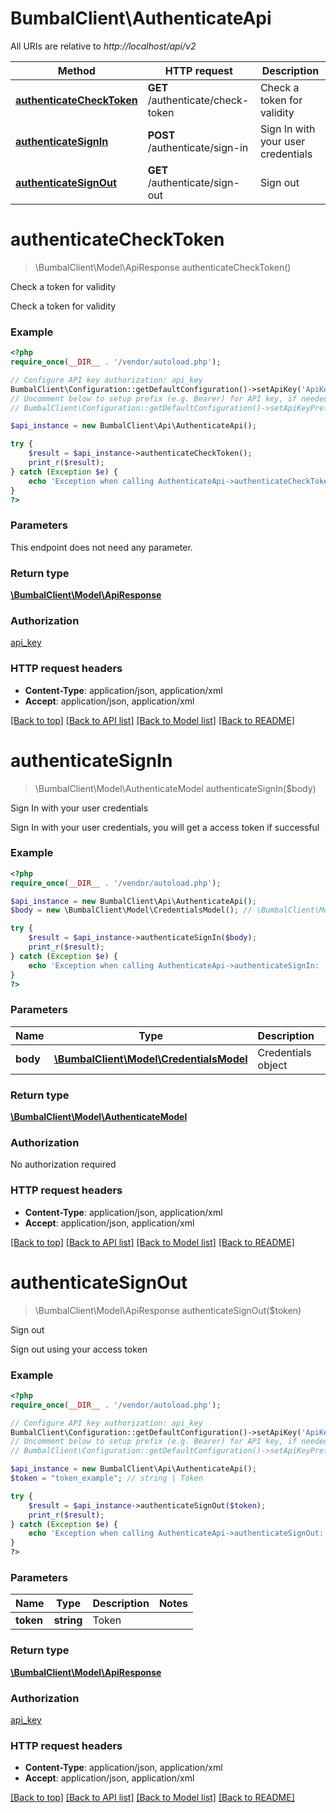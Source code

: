 # BumbalClient\AuthenticateApi

All URIs are relative to *http://localhost/api/v2*

Method | HTTP request | Description
------------- | ------------- | -------------
[**authenticateCheckToken**](AuthenticateApi.md#authenticateCheckToken) | **GET** /authenticate/check-token | Check a token for validity
[**authenticateSignIn**](AuthenticateApi.md#authenticateSignIn) | **POST** /authenticate/sign-in | Sign In with your user credentials
[**authenticateSignOut**](AuthenticateApi.md#authenticateSignOut) | **GET** /authenticate/sign-out | Sign out


# **authenticateCheckToken**
> \BumbalClient\Model\ApiResponse authenticateCheckToken()

Check a token for validity

Check a token for validity

### Example
```php
<?php
require_once(__DIR__ . '/vendor/autoload.php');

// Configure API key authorization: api_key
BumbalClient\Configuration::getDefaultConfiguration()->setApiKey('ApiKey', 'YOUR_API_KEY');
// Uncomment below to setup prefix (e.g. Bearer) for API key, if needed
// BumbalClient\Configuration::getDefaultConfiguration()->setApiKeyPrefix('ApiKey', 'Bearer');

$api_instance = new BumbalClient\Api\AuthenticateApi();

try {
    $result = $api_instance->authenticateCheckToken();
    print_r($result);
} catch (Exception $e) {
    echo 'Exception when calling AuthenticateApi->authenticateCheckToken: ', $e->getMessage(), PHP_EOL;
}
?>
```

### Parameters
This endpoint does not need any parameter.

### Return type

[**\BumbalClient\Model\ApiResponse**](../Model/ApiResponse.md)

### Authorization

[api_key](../../README.md#api_key)

### HTTP request headers

 - **Content-Type**: application/json, application/xml
 - **Accept**: application/json, application/xml

[[Back to top]](#) [[Back to API list]](../../README.md#documentation-for-api-endpoints) [[Back to Model list]](../../README.md#documentation-for-models) [[Back to README]](../../README.md)

# **authenticateSignIn**
> \BumbalClient\Model\AuthenticateModel authenticateSignIn($body)

Sign In with your user credentials

Sign In with your user credentials, you will get a access token if successful

### Example
```php
<?php
require_once(__DIR__ . '/vendor/autoload.php');

$api_instance = new BumbalClient\Api\AuthenticateApi();
$body = new \BumbalClient\Model\CredentialsModel(); // \BumbalClient\Model\CredentialsModel | Credentials object

try {
    $result = $api_instance->authenticateSignIn($body);
    print_r($result);
} catch (Exception $e) {
    echo 'Exception when calling AuthenticateApi->authenticateSignIn: ', $e->getMessage(), PHP_EOL;
}
?>
```

### Parameters

Name | Type | Description  | Notes
------------- | ------------- | ------------- | -------------
 **body** | [**\BumbalClient\Model\CredentialsModel**](../Model/\BumbalClient\Model\CredentialsModel.md)| Credentials object | [optional]

### Return type

[**\BumbalClient\Model\AuthenticateModel**](../Model/AuthenticateModel.md)

### Authorization

No authorization required

### HTTP request headers

 - **Content-Type**: application/json, application/xml
 - **Accept**: application/json, application/xml

[[Back to top]](#) [[Back to API list]](../../README.md#documentation-for-api-endpoints) [[Back to Model list]](../../README.md#documentation-for-models) [[Back to README]](../../README.md)

# **authenticateSignOut**
> \BumbalClient\Model\ApiResponse authenticateSignOut($token)

Sign out

Sign out using your access token

### Example
```php
<?php
require_once(__DIR__ . '/vendor/autoload.php');

// Configure API key authorization: api_key
BumbalClient\Configuration::getDefaultConfiguration()->setApiKey('ApiKey', 'YOUR_API_KEY');
// Uncomment below to setup prefix (e.g. Bearer) for API key, if needed
// BumbalClient\Configuration::getDefaultConfiguration()->setApiKeyPrefix('ApiKey', 'Bearer');

$api_instance = new BumbalClient\Api\AuthenticateApi();
$token = "token_example"; // string | Token

try {
    $result = $api_instance->authenticateSignOut($token);
    print_r($result);
} catch (Exception $e) {
    echo 'Exception when calling AuthenticateApi->authenticateSignOut: ', $e->getMessage(), PHP_EOL;
}
?>
```

### Parameters

Name | Type | Description  | Notes
------------- | ------------- | ------------- | -------------
 **token** | **string**| Token |

### Return type

[**\BumbalClient\Model\ApiResponse**](../Model/ApiResponse.md)

### Authorization

[api_key](../../README.md#api_key)

### HTTP request headers

 - **Content-Type**: application/json, application/xml
 - **Accept**: application/json, application/xml

[[Back to top]](#) [[Back to API list]](../../README.md#documentation-for-api-endpoints) [[Back to Model list]](../../README.md#documentation-for-models) [[Back to README]](../../README.md)

